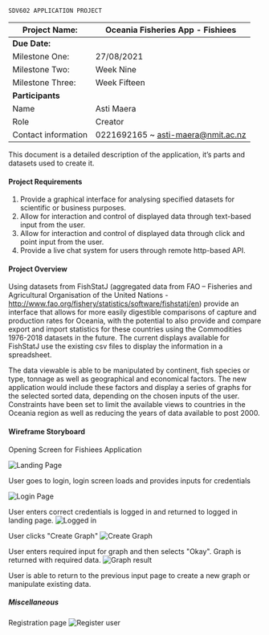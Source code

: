 	SDV602 APPLICATION PROJECT
| Project Name:       | Oceania Fisheries App - Fishiees   |
| ------------------- | ---------------------------------- |
| **Due Date:**       |                                    |
| Milestone One:      | 27/08/2021                         |
| Milestone Two:      | Week Nine                          |
| Milestone Three:    | Week Fifteen                       |
| **Participants**    |                                    |
| Name                | Asti Maera                         |
| Role                | Creator                            |
| Contact information | 0221692165 ~ asti-maera@nmit.ac.nz |


This document is a detailed description of the application, it’s parts and datasets used to create it. 

####   Project Requirements

1. Provide a graphical interface for analysing specified datasets for scientific or business purposes. 
2. Allow for interaction and control of displayed data through text-based input from the user.
3. Allow for interaction and control of displayed data through click and point input from the user.
4. Provide a live chat system for users through remote http-based API.  

#### Project Overview

Using datasets from FishStatJ (aggregated data from FAO – Fisheries and Agricultural Organisation of the United Nations - http://www.fao.org/fishery/statistics/software/fishstatj/en) provide an interface that allows for more easily digestible comparisons of capture and production rates for Oceania, with the potential to also provide and compare export and import statistics for these countries using the Commodities 1976-2018 datasets in the future. 
The current displays available for FishStatJ use the existing csv files to display the information in a spreadsheet.

The data viewable is able to be manipulated by continent, fish species or type, tonnage as well as geographical and economical factors. The new application would include these factors and display a series of graphs for the selected sorted data, depending on the chosen inputs of the user.
Constraints have been set to limit the available views to countries in the Oceania region as well as reducing the years of data available to post 2000.

#### Wireframe Storyboard

Opening Screen for Fishiees Application 

![Landing Page](src/AndroidPhone_Wireframe1-Landing.jpg)

User goes to login, login screen loads and provides inputs for credentials

![Login Page](src/AndroidPhone_Wireframe2-Login.jpg)

User enters correct credentials is logged in and returned to logged in landing page.
![Logged in](src/AndroidPhone_Wireframe4-LoggedIn.jpg)

User clicks "Create Graph"
![Create Graph](src/Landing_LoggedInUser-Create_Graph.jpg)

User enters required input for graph and then selects "Okay". Graph is returned with required data.
![Graph result](src/AndroidPhone_Wireframe3-Graph-Result.jpg)

User is able to return to the previous input page to create a new graph or manipulate existing data.

##### Miscellaneous

Registration page
![Register user](src/Register-Register.jpg)




